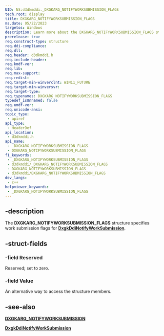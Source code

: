 ```yaml
---
UID: NS:d3dkmddi._DXGKARG_NOTIFYWORKSUBMISSION_FLAGS
tech.root: display
title: DXGKARG_NOTIFYWORKSUBMISSION_FLAGS
ms.date: 05/22/2023
targetos: Windows
description: Learn more about the DXGKARG_NOTIFYWORKSUBMISSION_FLAGS structure.
prerelease: true
req.construct-type: structure
req.ddi-compliance: 
req.dll: 
req.header: d3dkmddi.h
req.include-header: 
req.kmdf-ver: 
req.lib: 
req.max-support: 
req.redist: 
req.target-min-winverclnt: WIN11_FUTURE
req.target-min-winversvr: 
req.target-type: 
req.typenames: DXGKARG_NOTIFYWORKSUBMISSION_FLAGS
typedef_isUnnamed: false
req.umdf-ver: 
req.unicode-ansi: 
topic_type:
 - apiref
api_type:
 - HeaderDef
api_location:
 - d3dkmddi.h
api_name:
 - _DXGKARG_NOTIFYWORKSUBMISSION_FLAGS
 - DXGKARG_NOTIFYWORKSUBMISSION_FLAGS
f1_keywords:
 - _DXGKARG_NOTIFYWORKSUBMISSION_FLAGS
 - d3dkmddi/_DXGKARG_NOTIFYWORKSUBMISSION_FLAGS
 - DXGKARG_NOTIFYWORKSUBMISSION_FLAGS
 - d3dkmddi/DXGKARG_NOTIFYWORKSUBMISSION_FLAGS
dev_langs:
 - c++
helpviewer_keywords:
 - _DXGKARG_NOTIFYWORKSUBMISSION_FLAGS
---
```


## -description

The **DXGKARG_NOTIFYWORKSUBMISSION_FLAGS** structure specifies work submission flags for [**DxgkDdiNotifyWorkSubmission**](nc-d3dkmddi-dxgkddi_notifyworksubmission.md).

## -struct-fields

### -field Reserved

Reserved; set to zero.

### -field Value

An alternative way to access the structure members.

## -see-also

[**DXGKARG_NOTIFYWORKSUBMISSION**](ns-d3dkmddi-dxgkarg_notifyworksubmission.md)

[**DxgkDdiNotifyWorkSubmission**](nc-d3dkmddi-dxgkddi_notifyworksubmission.md)
